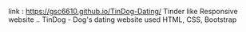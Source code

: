 link : https://gsc6610.github.io/TinDog-Dating/
Tinder like Responsive website .. TinDog - Dog's dating website
used HTML, CSS, Bootstrap
